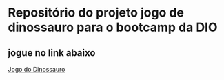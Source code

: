 # Repositório do projeto jogo de dinossauro para o bootcamp da DIO

## jogue no link abaixo

[Jogo do Dinossauro](https://www.jogos.alissonescorcio.life/DIO-jogo-do-dinossauro/index.html "Jogo do Dinossauro")